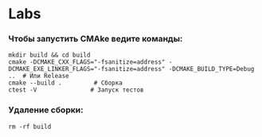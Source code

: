 # Labs

### Чтобы запустить CMAke ведите команды:

```aiignore
mkdir build && cd build
cmake -DCMAKE_CXX_FLAGS="-fsanitize=address" -DCMAKE_EXE_LINKER_FLAGS="-fsanitize=address" -DCMAKE_BUILD_TYPE=Debug ..  # Или Release
cmake --build .         # Сборка
ctest -V               # Запуск тестов
```
### Удаление сборки:
```aiignore
rm -rf build
```